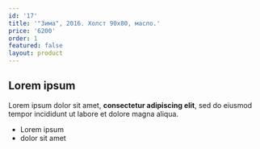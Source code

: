 ```yaml
---
id: '17'
title: '"Зима", 2016. Холст 90х80, масло.'
price: '6200'
order: 1
featured: false
layout: product
---
```

## Lorem ipsum

Lorem ipsum dolor sit amet, **consectetur adipiscing elit**, sed do eiusmod tempor incididunt ut labore et dolore magna aliqua.

- Lorem ipsum
- dolor sit amet